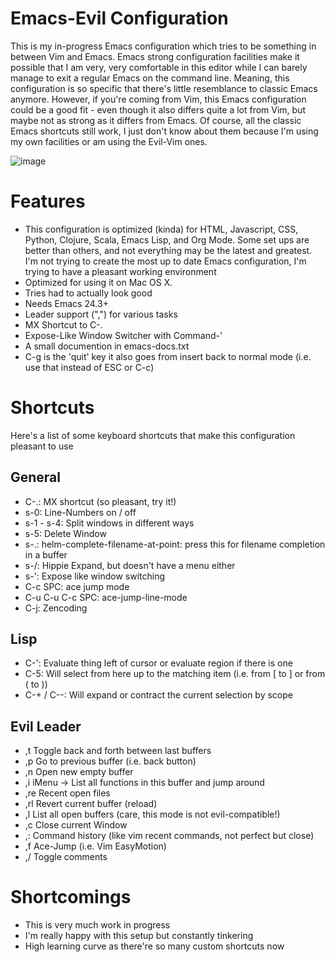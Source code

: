 # Emacs-Evil Configuration

This is my in-progress Emacs configuration which tries to be something in between Vim and Emacs. Emacs strong configuration facilities make it possible that I am very, very comfortable in this editor while I can barely manage to exit a regular Emacs on the command line. Meaning, this configuration is so specific that there's little resemblance to classic Emacs anymore. However, if you're coming from Vim, this Emacs configuration could be a good fit - even though it also differs quite a lot from Vim, but maybe not as strong as it differs from Emacs. Of course, all the classic Emacs shortcuts still work, I just don't know about them because I'm using my own facilities or am using the Evil-Vim ones.

![image](https://raw2.github.com/terhechte/emacs.d/master/screenshot.png)

# Features
- This configuration is optimized (kinda) for HTML, Javascript, CSS, Python, Clojure, Scala, Emacs Lisp, and Org Mode. Some set ups are better than others, and not everything may be the latest and greatest. I'm not trying to create the most up to date Emacs configuration, I'm trying to have a pleasant working environment
- Optimized for using it on Mac OS X.
- Tries had to actually look good
- Needs Emacs 24.3+
- Leader support (",") for various tasks
- MX Shortcut to C-.
- Expose-Like Window Switcher with Command-'
- A small documention in emacs-docs.txt
- C-g is the 'quit' key it also goes from insert back to normal mode (i.e. use that instead of ESC or C-c)

# Shortcuts

Here's a list of some keyboard shortcuts that make this configuration pleasant to use

## General
- C-.: MX shortcut (so pleasant, try it!)
- s-0: Line-Numbers on / off
- s-1 - s-4: Split windows in different ways
- s-5: Delete Window
- s-.: helm-complete-filename-at-point: press this for filename completion in a buffer
- s-/:  Hippie Expand, but doesn't have a menu either
- s-': Expose like window switching
- C-c SPC: ace jump mode
- C-u C-u C-c SPC: ace-jump-line-mode
- C-j: Zencoding

## Lisp
- C-': Evaluate thing left of cursor or evaluate region if there is one
- C-5: Will select from here up to the matching item (i.e. from [ to ] or from ( to ))
- C-+ / C--: Will expand or contract the current selection by scope

## Evil Leader
- ,t      Toggle back and forth between last buffers
- ,p      Go to previous buffer (i.e. back button)
- ,n      Open new empty buffer
- ,i      iMenu -> List all functions in this buffer and jump around
- ,re     Recent open files
- ,rl     Revert current buffer (reload)
- ,l      List all open buffers (care, this mode is not evil-compatible!)
- ,c      Close current Window
- ,:      Command history (like vim recent commands, not perfect but close)
- ,f      Ace-Jump (i.e. Vim EasyMotion)
- ,/      Toggle comments


# Shortcomings
- This is very much work in progress
- I'm really happy with this setup but constantly tinkering
- High learning curve as there're so many custom shortcuts now


